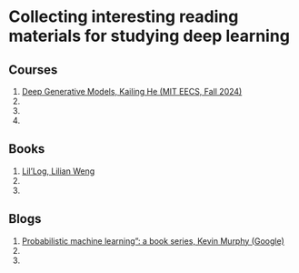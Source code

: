 # Collecting interesting reading materials for studying deep learning


## Courses
1. [Deep Generative Models, Kailing He (MIT EECS, Fall 2024)](https://mit-6s978.github.io/schedule.html)
2. []()
3. []()
4. []()


## Books
1. [Lil’Log, Lilian Weng](https://lilianweng.github.io/)
2. []()
3. []()


## Blogs
1. [Probabilistic machine learning”: a book series, Kevin Murphy (Google)](https://probml.github.io/pml-book/)
2. []()
3. []()
   
